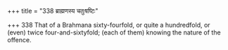 +++
title = "338 ब्राह्मणस्य चतुःषष्टिः"

+++
338	That of a Brahmana sixty-fourfold, or quite a hundredfold, or (even) twice four-and-sixtyfold; (each of them) knowing the nature of the offence.